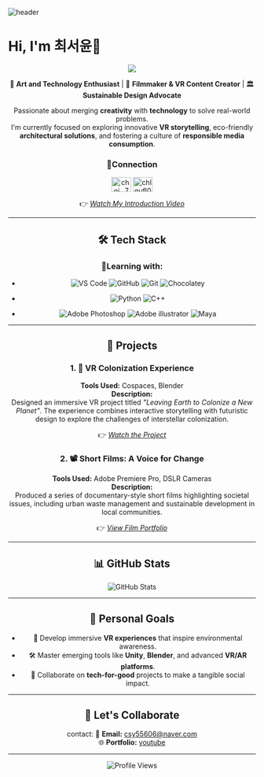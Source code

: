 ![header](https://capsule-render.vercel.app/api?type=waving&color=color=0:E34C26,10:DA5B0B,30:C6538C,75:3572A5,100:A371F7&height=150&section=header&text=&fontSize=45)
# Hi, I'm 최서윤👋

<div align=center>
	<img src="https://capsule-render.vercel.app/api?type=venom&color=0:6482ad,100:7fa1c3&height=150&section=header&text=CAU%20ARTandTECH%20&%20TECH&fontSize=50" />

🎨 **Art and Technology Enthusiast** | 🎥 **Filmmaker & VR Content Creator** | 🏛 **Sustainable Design Advocate**  

Passionate about merging **creativity** with **technology** to solve real-world problems.  
I'm currently focused on exploring innovative **VR storytelling**, eco-friendly **architectural solutions**, and fostering a culture of **responsible media consumption**.

<h3 align="center">🔗Connection</h3>
<p align="center">
<a href="https://instagram.com/choi._751" target="blank"><img align="center" src="https://raw.githubusercontent.com/rahuldkjain/github-profile-readme-generator/master/src/images/icons/Social/instagram.svg" alt="choi._751" height="30" width="40" /></a>
<a href="https://youtu.be/r9hg4aqLhOE?si=BaA5UwnJei7L9Bva" target="blank"><img align="center" src="https://raw.githubusercontent.com/rahuldkjain/github-profile-readme-generator/master/src/images/icons/Social/youtube.svg" alt="chlqufl012" height="30" width="40" /></a>
</p>

👉 _[Watch My Introduction Video](https://youtu.be/r9hg4aqLhOE?si=BaA5UwnJei7L9Bva)_  

---

## 🛠 Tech Stack	
### 📖Learning with:
- ![VS Code](https://img.shields.io/badge/-Visual_Studio_Code-0078d7?style=flat&logo=visual-studio-code&logoColor=white) ![GitHub](https://img.shields.io/badge/-GitHub-181717?style=flat&logo=GitHub&logoColor=white) ![Git](https://img.shields.io/badge/-Git-F05032?style=flat&logo=git&logoColor=white) ![Chocolatey](https://img.shields.io/badge/-Chocolatey-80B5E3?style=flat&logo=chocolatey&logoColor=white)
- ![Python](https://img.shields.io/badge/-Python-3776AB?style=flat&logo=python&logoColor=white) ![C++](https://img.shields.io/badge/-C++-3776AB?style=flat&logo=cplusplus&logoColor=white)

- ![Adobe Photoshop](https://img.shields.io/badge/Photoshop-31A8FF?style=flat&logo=adobephotoshop&logoColor=white) ![Adobe illustrator](https://img.shields.io/badge/illustrator-FF9A00?style=flat&logo=adobeillustrator&logoColor=white) ![Maya](https://img.shields.io/badge/Maya-37A5CC?style=flat&logo=autodeskmaya&logoColor=white)

---

## 🌌 Projects
### 1. 🚀 **VR Colonization Experience**  
**Tools Used:** Cospaces, Blender  
**Description:**  
Designed an immersive VR project titled _"Leaving Earth to Colonize a New Planet"_. The experience combines interactive storytelling with futuristic design to explore the challenges of interstellar colonization.  

👉 _[Watch the Project](#)_  

### 2. 📽 **Short Films: A Voice for Change**  
**Tools Used:** Adobe Premiere Pro, DSLR Cameras  
**Description:**  
Produced a series of documentary-style short films highlighting societal issues, including urban waste management and sustainable development in local communities.

👉 _[View Film Portfolio](#)_  

---

## 📊 GitHub Stats
![GitHub Stats](https://github-readme-stats.vercel.app/api?username=csy55606&show_icons=true&theme=shadow_red&count_private=true)  

---

## 🌟 Personal Goals  
- 🌌 Develop immersive **VR experiences** that inspire environmental awareness.  
- 🛠 Master emerging tools like **Unity**, **Blender**, and advanced **VR/AR platforms**.  
- 🤝 Collaborate on **tech-for-good** projects to make a tangible social impact.  

---

## 🤝 Let's Collaborate
contact:
📧 **Email:** csy55606@naver.com  
🌐 **Portfolio:** [youtube](https://youtube.com/channel/UCjAfgJrqPHLCcxwM1H0sXEA)  

---
![Profile Views](https://komarev.com/ghpvc/?username=csy55606&label=Profile%20views&color=0e75b6&style=flat)

